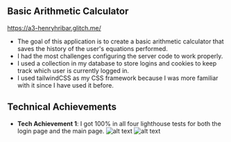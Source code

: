 ## Basic Arithmetic Calculator

https://a3-henryhribar.glitch.me/

- The goal of this application is to create a basic arithmetic calculator that saves the history of the user's equations performed.
- I had the most challenges configuring the server code to work properly.
- I used a collection in my database to store logins and cookies to keep track which user is currently logged in.
- I used tailwindCSS as my CSS framework because I was more familiar with it since I have used it before.

## Technical Achievements
- **Tech Achievement 1**: I got 100% in all four lighthouse tests for both the login page and the main page.
![alt text]({072082DD-D96E-41B7-9DE1-8D51E597A97D}.png)
![alt text]({8AA8D8E9-CBED-4A04-BB66-52B711093082}.png)